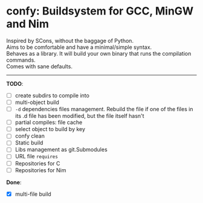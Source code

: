 # confy: Buildsystem for GCC, MinGW and Nim
Inspired by SCons, without the baggage of Python.  
Aims to be comfortable and have a minimal/simple syntax.  
Behaves as a library. It will build your own binary that runs the compilation commands.  
Comes with sane defaults.  

---
**TODO**:
- [ ] create subdirs to compile into
- [ ] multi-object build
- [ ] `-d` dependencies files management. Rebuild the file if one of the files in its .d file has been modified, but the file itself hasn't
- [ ] partial compiles: file cache
- [ ] select object to build by key
- [ ] confy clean
- [ ] Static build
- [ ] Libs management as git.Submodules
- [ ] URL file `requires`
- [ ] Repositories for C
- [ ] Repositories for Nim

**Done**:
- [x] multi-file build


